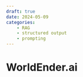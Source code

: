 ```yaml
---
draft: true
date: 2024-05-09
categories:
    - RAG
    - structured output
    - prompting
---
```

# WorldEnder.ai
